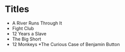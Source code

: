 # Titles

* A River Runs Through It
* Fight Club
* 12 Years a Slave
* The Big Short
* 12 Monkeys
*The Curious Case of Benjamin Button